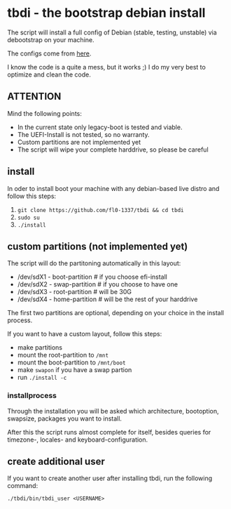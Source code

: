 # tbdi - the bootstrap debian install

The script will install a full config of Debian (stable, testing, unstable) via debootstrap on your machine.

The configs come from [here](https://github.com/fl0-1337/dots).

I know the code is a quite a mess, but it works ;) I do my very best to optimize and clean the code.

## ATTENTION

Mind the following points:

- In the current state only legacy-boot is tested and viable.
- The UEFI-Install is not tested, so no warranty.
- Custom partitions are not implemented yet
- The script will wipe your complete harddrive, so please be careful

## install

In oder to install boot your machine with any debian-based live distro and follow this steps:

1. `git clone https://github.com/fl0-1337/tbdi && cd tbdi`
2. `sudo su`
3. `./install`

## custom partitions (not implemented yet)

The script will do the partitoning automatically in this layout:

- /dev/sdX1 - boot-partition # if you choose efi-install
- /dev/sdX2 - swap-partition # if you choose to have one
- /dev/sdX3 - root-partition # will be 30G
- /dev/sdX4 - home-partition # will be the rest of your harddrive

The first two partitions are optional, depending on your choice in the install process.

If you want to have a custom layout, follow this steps:

- make partitions
- mount the root-partition to `/mnt`
- mount the boot-partition to `/mnt/boot`
- make `swapon` if you have a swap partion
- run `./install -c`

### installprocess

Through the installation you will be asked which architecture, bootoption, swapsize, packages you want to install.

After this the script runs almost complete for itself, besides queries for timezone-, locales- and keyboard-configuration.

## create additional user

If you want to create another user after installing tbdi, run the following command:

`./tbdi/bin/tbdi_user <USERNAME>`

